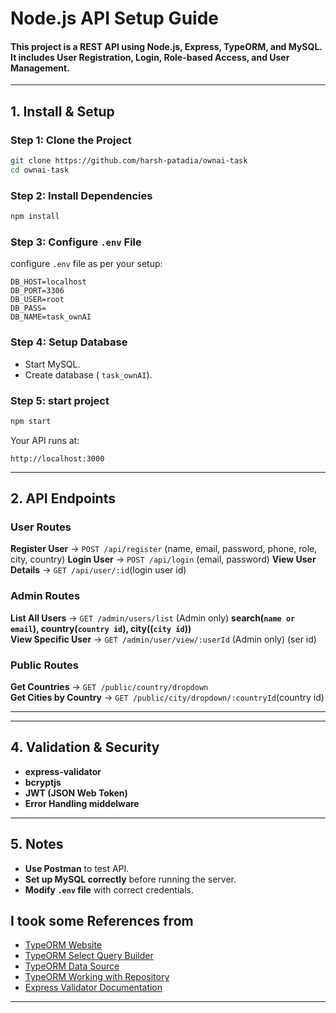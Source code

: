 # **Node.js API Setup Guide**

#### This project is a **REST API** using **Node.js, Express, TypeORM, and MySQL**. It includes **User Registration, Login, Role-based Access, and User Management**.

---

## **1. Install & Setup**

### **Step 1: Clone the Project**

```bash
git clone https://github.com/harsh-patadia/ownai-task
cd ownai-task
```

### **Step 2: Install Dependencies**

```bash
npm install
```

### **Step 3: Configure `.env` File**

configure `.env` file as per your setup:

```env
DB_HOST=localhost
DB_PORT=3306
DB_USER=root
DB_PASS=
DB_NAME=task_ownAI
```

### **Step 4: Setup Database**

- Start MySQL.
- Create database ( `task_ownAI`).

### **Step 5: start project**

```bash
npm start
```

Your API runs at:

```
http://localhost:3000
```

---

## **2. API Endpoints**

### **User Routes**

**Register User** → `POST /api/register` (name, email, password, phone, role, city, country)
**Login User** → `POST /api/login` (email, password)
**View User Details** → `GET /api/user/:id`(login user id)

### **Admin Routes**

**List All Users** → `GET /admin/users/list` (Admin only) **search(`name or email`), country(`country id`), city((`city id`))**  
**View Specific User** → `GET /admin/user/view/:userId` (Admin only) (ser id)

### **Public Routes**

**Get Countries** → `GET /public/country/dropdown`  
**Get Cities by Country** → `GET /public/city/dropdown/:countryId`(country id)

---

---

## **4. Validation & Security**

- **express-validator**
- **bcryptjs**
- **JWT (JSON Web Token)**
- **Error Handling middelware**

---

## **5. Notes**

- **Use Postman** to test API.
- **Set up MySQL correctly** before running the server.
- **Modify `.env` file** with correct credentials.

## I took some References from

- [TypeORM Website](https://typeorm.io)
- [TypeORM Select Query Builder](https://typeorm.io/select-query-builder)
- [TypeORM Data Source](https://typeorm.io/data-source)
- [TypeORM Working with Repository](https://typeorm.io/working-with-repository)
- [Express Validator Documentation](https://express-validator.github.io/docs/guides/getting-started)

---
